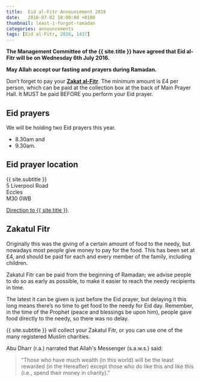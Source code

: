 ```yaml
---
title:  Eid al-Fitr Announcement 2016
date:   2016-07-02 18:00:00 +0100
thumbnail: least-i-forgot-ramadan
categories: announcements
tags: [Eid al-Fitr, 2016, 1437]
---
```


**The Management Committee of the {{ site.title }} have agreed that Eid al-Fitr will be on Wednesday 6th July 2016.**

**May Allah accept our fasting and prayers during Ramadan.**

Don’t forget to pay your **[Zakat al-Fitr](#zakatul-fitr)**. The minimum amount is £4 per person, which can be paid at the collection box at the back of Main Prayer Hall. It MUST be paid BEFORE you perform your Eid prayer.

## Eid prayers

We will be holding two Eid prayers this year.

* 8.30am and
* 9.30am.

## Eid prayer location
{{ site.subtitle }}<br/>
5 Liverpool Road<br/>
Eccles<br/>
M30 0WB

[Direction to {{ site.title }}](https://www.google.co.uk/maps/dir//Eccles+Mosque,+5+Liverpool+Road,+Eccles,+Salford+M30+0WB,+United+Kingdom/).

## Zakatul Fitr

Originally this was the giving of a certain amount of food to the needy, but nowadays most people give money to pay for the food. This has been set at £4, and should be paid for each and every member of the family, including children.

Zakatul Fitr can be paid from the beginning of Ramadan; we advise people to do so as early as possible, to make it easier to reach the needy recipients in time.

The latest it can be given is just before the Eid prayer, but delaying it this long means there’s no time to get food to the needy for Eid day. Remember, in the time of the Prophet (peace and blessings be upon him), people gave food directly to the needy, so there was no delay.

{{ site.subtitle }} will collect your Zakatul Fitr, or you can use one of the many registered Muslim charities.

Abu Dharr (r.a.) narrated that Allah's Messenger (s.a.w.s.) said:

> "Those who have much wealth (in this world) will be the least rewarded (in the Hereafter) except those who do like this and like this (i.e., spend their money in charity)."
